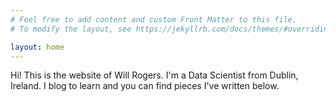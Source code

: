 ```yaml
---
# Feel free to add content and custom Front Matter to this file.
# To modify the layout, see https://jekyllrb.com/docs/themes/#overriding-theme-defaults

layout: home
---
```


Hi! This is the website of Will Rogers. I'm a Data Scientist from Dublin, Ireland. I blog to learn and you can find pieces I've written below.